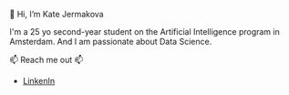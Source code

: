 👋 Hi, I’m Kate Jermakova

I'm a 25 yo second-year student on the Artificial Intelligence program in Amsterdam. And I am passionate about Data Science.

📫 Reach me out 📫 

- [LinkenIn](https://www.linkedin.com/in/jekaterina-jermakova-0a497b218/)

<!---
KateJermakova/KateJermakova is a ✨ special ✨ repository because its `README.md` (this file) appears on your GitHub profile.
You can click the Preview link to take a look at your changes.
--->
